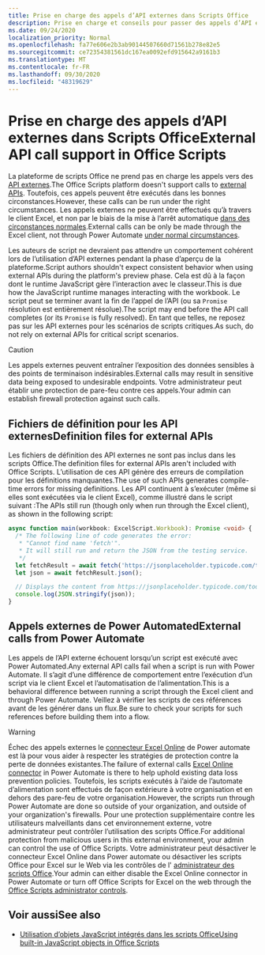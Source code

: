 ```yaml
---
title: Prise en charge des appels d’API externes dans Scripts Office
description: Prise en charge et conseils pour passer des appels d’API externes dans un script Office.
ms.date: 09/24/2020
localization_priority: Normal
ms.openlocfilehash: fa77e606e2b3ab90144507660d71561b278e82e5
ms.sourcegitcommit: ce72354381561dc167ea0092efd915642a9161b3
ms.translationtype: MT
ms.contentlocale: fr-FR
ms.lasthandoff: 09/30/2020
ms.locfileid: "48319629"
---
```

# <a name="external-api-call-support-in-office-scripts"></a><span data-ttu-id="892b9-103">Prise en charge des appels d’API externes dans Scripts Office</span><span class="sxs-lookup"><span data-stu-id="892b9-103">External API call support in Office Scripts</span></span>

<span data-ttu-id="892b9-104">La plateforme de scripts Office ne prend pas en charge les appels vers des [API externes](https://developer.mozilla.org/docs/Web/API).</span><span class="sxs-lookup"><span data-stu-id="892b9-104">The Office Scripts platform doesn't support calls to [external APIs](https://developer.mozilla.org/docs/Web/API).</span></span> <span data-ttu-id="892b9-105">Toutefois, ces appels peuvent être exécutés dans les bonnes circonstances.</span><span class="sxs-lookup"><span data-stu-id="892b9-105">However, these calls can be run under the right circumstances.</span></span> <span data-ttu-id="892b9-106">Les appels externes ne peuvent être effectués qu’à travers le client Excel, et non par le biais de la mise à l’arrêt automatique [dans des circonstances normales](#external-calls-from-power-automate).</span><span class="sxs-lookup"><span data-stu-id="892b9-106">External calls can be only be made through the Excel client, not through Power Automate [under normal circumstances](#external-calls-from-power-automate).</span></span>

<span data-ttu-id="892b9-107">Les auteurs de script ne devraient pas attendre un comportement cohérent lors de l’utilisation d’API externes pendant la phase d’aperçu de la plateforme.</span><span class="sxs-lookup"><span data-stu-id="892b9-107">Script authors shouldn't expect consistent behavior when using external APIs during the platform's preview phase.</span></span> <span data-ttu-id="892b9-108">Cela est dû à la façon dont le runtime JavaScript gère l’interaction avec le classeur.</span><span class="sxs-lookup"><span data-stu-id="892b9-108">This is due how the JavaScript runtime manages interacting with the workbook.</span></span> <span data-ttu-id="892b9-109">Le script peut se terminer avant la fin de l’appel de l’API (ou sa `Promise` résolution est entièrement résolue).</span><span class="sxs-lookup"><span data-stu-id="892b9-109">The script may end before the API call completes (or its `Promise` is fully resolved).</span></span> <span data-ttu-id="892b9-110">En tant que telles, ne reposez pas sur les API externes pour les scénarios de scripts critiques.</span><span class="sxs-lookup"><span data-stu-id="892b9-110">As such, do not rely on external APIs for critical script scenarios.</span></span>

> [!CAUTION]
> <span data-ttu-id="892b9-111">Les appels externes peuvent entraîner l’exposition des données sensibles à des points de terminaison indésirables.</span><span class="sxs-lookup"><span data-stu-id="892b9-111">External calls may result in sensitive data being exposed to undesirable endpoints.</span></span> <span data-ttu-id="892b9-112">Votre administrateur peut établir une protection de pare-feu contre ces appels.</span><span class="sxs-lookup"><span data-stu-id="892b9-112">Your admin can establish firewall protection against such calls.</span></span>

## <a name="definition-files-for-external-apis"></a><span data-ttu-id="892b9-113">Fichiers de définition pour les API externes</span><span class="sxs-lookup"><span data-stu-id="892b9-113">Definition files for external APIs</span></span>

<span data-ttu-id="892b9-114">Les fichiers de définition des API externes ne sont pas inclus dans les scripts Office.</span><span class="sxs-lookup"><span data-stu-id="892b9-114">The definition files for external APIs aren't included with Office Scripts.</span></span> <span data-ttu-id="892b9-115">L’utilisation de ces API génère des erreurs de compilation pour les définitions manquantes.</span><span class="sxs-lookup"><span data-stu-id="892b9-115">The use of such APIs generates compile-time errors for missing definitions.</span></span> <span data-ttu-id="892b9-116">Les API continuent à s’exécuter (même si elles sont exécutées via le client Excel), comme illustré dans le script suivant :</span><span class="sxs-lookup"><span data-stu-id="892b9-116">The APIs still run (though only when run through the Excel client), as shown in the following script:</span></span>

```typescript
async function main(workbook: ExcelScript.Workbook): Promise <void> {
  /* The following line of code generates the error:
   * "Cannot find name 'fetch'".
   * It will still run and return the JSON from the testing service.
   */
  let fetchResult = await fetch('https://jsonplaceholder.typicode.com/todos/1');
  let json = await fetchResult.json();

  // Displays the content from https://jsonplaceholder.typicode.com/todos/1
  console.log(JSON.stringify(json));
}
```

## <a name="external-calls-from-power-automate"></a><span data-ttu-id="892b9-117">Appels externes de Power Automated</span><span class="sxs-lookup"><span data-stu-id="892b9-117">External calls from Power Automate</span></span>

<span data-ttu-id="892b9-118">Les appels de l’API externe échouent lorsqu’un script est exécuté avec Power Automated.</span><span class="sxs-lookup"><span data-stu-id="892b9-118">Any external API calls fail when a script is run with Power Automate.</span></span> <span data-ttu-id="892b9-119">Il s’agit d’une différence de comportement entre l’exécution d’un script via le client Excel et l’automatisation de l’alimentation.</span><span class="sxs-lookup"><span data-stu-id="892b9-119">This is a behavioral difference between running a script through the Excel client and through Power Automate.</span></span> <span data-ttu-id="892b9-120">Veillez à vérifier les scripts de ces références avant de les générer dans un flux.</span><span class="sxs-lookup"><span data-stu-id="892b9-120">Be sure to check your scripts for such references before building them into a flow.</span></span>

> [!WARNING]
> <span data-ttu-id="892b9-121">Échec des appels externes le [connecteur Excel Online](/connectors/excelonlinebusiness) de Power automate est là pour vous aider à respecter les stratégies de protection contre la perte de données existantes.</span><span class="sxs-lookup"><span data-stu-id="892b9-121">The failure of external calls [Excel Online connector](/connectors/excelonlinebusiness) in Power Automate is there to help uphold existing data loss prevention policies.</span></span> <span data-ttu-id="892b9-122">Toutefois, les scripts exécutés à l’aide de l’automate d’alimentation sont effectués de façon extérieure à votre organisation et en dehors des pare-feu de votre organisation.</span><span class="sxs-lookup"><span data-stu-id="892b9-122">However, the scripts run through Power Automate are done so outside of your organization, and outside of your organization's firewalls.</span></span> <span data-ttu-id="892b9-123">Pour une protection supplémentaire contre les utilisateurs malveillants dans cet environnement externe, votre administrateur peut contrôler l’utilisation des scripts Office.</span><span class="sxs-lookup"><span data-stu-id="892b9-123">For additional protection from malicious users in this external environment, your admin can control the use of Office Scripts.</span></span> <span data-ttu-id="892b9-124">Votre administrateur peut désactiver le connecteur Excel Online dans Power automate ou désactiver les scripts Office pour Excel sur le Web via les contrôles de l' [administrateur des scripts Office](/microsoft-365/admin/manage/manage-office-scripts-settings).</span><span class="sxs-lookup"><span data-stu-id="892b9-124">Your admin can either disable the Excel Online connector in Power Automate or turn off Office Scripts for Excel on the web through the [Office Scripts administrator controls](/microsoft-365/admin/manage/manage-office-scripts-settings).</span></span>

## <a name="see-also"></a><span data-ttu-id="892b9-125">Voir aussi</span><span class="sxs-lookup"><span data-stu-id="892b9-125">See also</span></span>

- [<span data-ttu-id="892b9-126">Utilisation d’objets JavaScript intégrés dans les scripts Office</span><span class="sxs-lookup"><span data-stu-id="892b9-126">Using built-in JavaScript objects in Office Scripts</span></span>](javascript-objects.md)